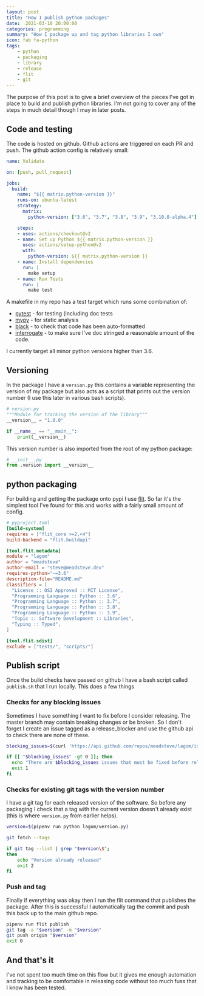 ```yaml
---
layout: post
title: "How I publish python packages"
date:  2021-03-10 20:00:00
categories: programming
summary: "How I package up and tag python libraries I own"
icon: fab fa-python
tags:
    - python
    - packaging
    - library
    - release
    - flit
    - git
---
```

The purpose of this post is to give a brief overview of the pieces I've got in place to build and publish python libraries.
I'm not going to cover any of the steps in much detail though I may in later posts.

## Code and testing
The code is hosted on github. Github actions are triggered on each PR and push. The github action config is relatively small:

```yaml
name: Validate

on: [push, pull_request]

jobs:
  build:
    name: "${{ matrix.python-version }}"
    runs-on: ubuntu-latest
    strategy:
      matrix:
        python-version: ["3.6", "3.7", "3.8", "3.9", "3.10.0-alpha.4"]

    steps:
    - uses: actions/checkout@v2
    - name: Set up Python ${{ matrix.python-version }}
      uses: actions/setup-python@v2
      with:
        python-version: ${{ matrix.python-version }}
    - name: Install dependencies
      run: |
        make setup
    - name: Run Tests
      run: |
        make test
```     

A makefile in my repo has a test target which runs some combination of:

  * [pytest](https://docs.pytest.org/en/stable/) - for testing (including doc tests
  * [mypy](http://mypy-lang.org/) - for static analysis
  * [black](https://pypi.org/project/black/) - to check that code has been auto-formatted
  * [interrogate](https://pypi.org/project/interrogate/) - to make sure I've doc stringed a reasonable amount of the code.

I currently target all minor python versions higher than 3.6.

## Versioning
In the package I have a `version.py` this contains a variable representing the version of my package but also acts as a script that prints out the version number (I use this later in various bash scripts).
```python
# version.py
"""Module for tracking the version of the library"""
__version__ = "1.0.0"

if __name__ == "__main__":
    print(__version__)
```

This version number is also imported from the root of my python package:

```python
# __init__.py
from .version import __version__
```

## python packaging
For building and getting the package onto pypi I use [flit](https://github.com/takluyver/flit). So far
it's the simplest tool I've found for this and works with a fairly small amount of config.

```toml
# pyproject.toml
[build-system]
requires = ["flit_core >=2,<4"]
build-backend = "flit.buildapi"

[tool.flit.metadata]
module = "lagom"
author = "meadsteve"
author-email = "steve@meadsteve.dev"
requires-python="~=3.6"
description-file="README.md"
classifiers = [
  "License :: OSI Approved :: MIT License",
  "Programming Language :: Python :: 3.6",
  "Programming Language :: Python :: 3.7",
  "Programming Language :: Python :: 3.8",
  "Programming Language :: Python :: 3.9",
  "Topic :: Software Development :: Libraries",
  "Typing :: Typed",
]

[tool.flit.sdist]
exclude = ["tests/", "scripts/"]
```


## Publish script

Once the build checks have passed on github I have a bash script called `publish.sh` that I run locally.
This does a few things

### Checks for any blocking issues
Sometimes I have something I want to fix before I consider releasing. The master branch may contain breaking changes
or be broken. So I don't forget I create an issue tagged as a release_blocker and use the github api to check there
are none of these.

```bash
blocking_issues=$(curl 'https://api.github.com/repos/meadsteve/lagom/issues?labels=release_blocker'|jq length)

if [[ "$blocking_issues" -gt 0 ]]; then
  echo "There are $blocking_issues issues that must be fixed before release."
  exit 1
fi
```

### Checks for existing git tags with the version number
I have a git tag for each released version of the software. So before any packaging I check that
a tag with the current version doesn't already exist (this is where `version.py` from earlier helps).
```bash
version=$(pipenv run python lagom/version.py)

git fetch --tags

if git tag --list | grep "$version\$";
then
    echo "Version already released"
    exit 2
fi
```

### Push and tag
Finally if everything was okay then I run the flit command that publishes the package. After this is successful
I automatically tag the commit and push this back up to the main github repo.
```bash
pipenv run flit publish
git tag -a "$version" -m "$version"
git push origin "$version"
exit 0
```

## And that's it
I've not spent too much time on this flow but it gives me enough automation and tracking to be comfortable in
releasing code without too much fuss that I know has been tested.
